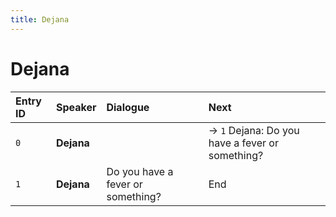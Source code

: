 ```yaml
---
title: Dejana
---
```


# Dejana


| Entry ID | Speaker | Dialogue | Next |
| :------- | :------ | :------- | :------------ |
| `0` | **Dejana** |  | → `1` Dejana: Do you have a fever or something? |
| `1` | **Dejana** | Do you have a fever or something? | End |
